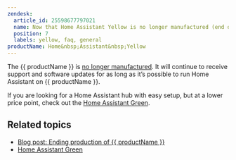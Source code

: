 ```yaml
---
zendesk:
  article_id: 25598677797021
  name: Now that Home Assistant Yellow is no longer manufactured (end of life, EOL), will it still be supported?
  position: 7
  labels: yellow, faq, general
productName: Home&nbsp;Assistant&nbsp;Yellow
---
```



The {{ productName }} is [no longer manufactured](https://www.home-assistant.io/blog/2025/10/15/yellow-end-of-life/). It will continue to receive support and software updates for as long as it’s possible to run Home Assistant on {{ productName }}.

If you are looking for a Home Assistant hub with easy setup, but at a lower price point, check out the [Home Assistant Green](https://www.home-assistant.io/green).

## Related topics

- [Blog post: Ending production of {{ productName }}](https://www.home-assistant.io/blog/2025/10/15/yellow-end-of-life/)
- [Home Assistant Green](https://www.home-assistant.io/green)